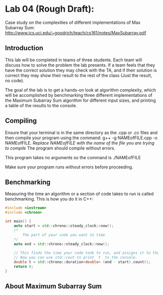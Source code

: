 # Lab 04 (Rough Draft): 

Case study on the complexities of different implementations of Max Subarray Sum:
http://www.ics.uci.edu/~goodrich/teach/cs161/notes/MaxSubarray.pdf

## Introduction

This lab will be completed in teams of three students. Each team will discuss how to solve the problem the lab presents. If a team feels that they have the correct solution they may check with the TA, and if their solution is correct they may show their result to the rest of the class (Just the result, no code).

The goal of the lab is to get a hands-on look at algorithm complexity, which will be accomplished by benchmarking three different implementations of the Maximum Subarray Sum algorithm for different input sizes, and printing a table of the results to the console.

## Compiling

Ensure that your terminal is in the same directory as the .cpp or .cc files and then compile your program using the command: g++ -g NAMEofFILE.cpp -o NAMEofFILE. *Replace NAMEofFILE with the name of the file you are trying to compile* The program should compile without errors.

This program takes no arguments so the command is ./NAMEofFILE

Make sure your program runs without errors before proceeding.

## Benchmarking

Measuring the time an algorithm or a section of code takes to run is called benchmarking. This is how you do it in C++:

```C++
#include <iostream>
#include <chrono>

int main() {
    auto start = std::chrono::steady_clock::now();
    /*
        The part of your code you want to time
    */
    auto end = std::chrono::steady_clock::now();
    
    // This finds the time your code took to run, and assigns it to the variable  t  as a double
    // Now you can use std::cout to print  t  to the console.
    double t = std::chrono::duration<double> (end - start).count();
    return 0;
}
```

## About Maximum Subarray Sum
